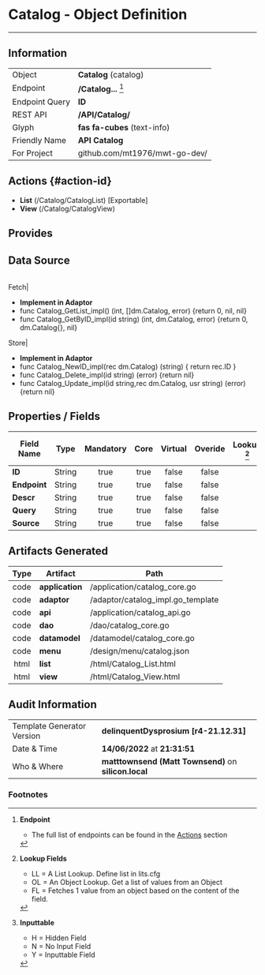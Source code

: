 # **Catalog** - Object Definition
---
##  Information
|   |   |
|---|---|
|Object         |**Catalog** (catalog) |
|Endpoint 	    |**/Catalog...** [^1]|
|Endpoint Query |**ID**|
|REST API|**/API/Catalog/**|
Glyph|**fas fa-cubes** (text-info)
Friendly Name|**API Catalog**|
|For Project    |github.com/mt1976/mwt-go-dev/|

##  Actions {#action-id}
* **List** (/Catalog/CatalogList) [Exportable]
* **View** (/Catalog/CatalogView)











##  Provides







##  Data Source 
|   |   |
|---|---|

Fetch|<ul><li>**Implement in Adaptor**</li><li> func Catalog_GetList_impl() (int, []dm.Catalog, error) {return 0, nil, nil}</li><li>func Catalog_GetByID_impl(id string) (int, dm.Catalog, error) {return 0, dm.Catalog{}, nil}</li></ul>
Store|<ul><li>**Implement in Adaptor**</li><li>func Catalog_NewID_impl(rec dm.Catalog) (string) { return rec.ID } </li><li>func Catalog_Delete_impl(id string) (error) {return nil}</li><li>func Catalog_Update_impl(id string,rec dm.Catalog, usr string) (error) {return nil}</li></ul>

##  Properties / Fields
| Field Name| Type | Mandatory | Core | Virtual | Overide | Lookup [^2]| Lookup Object      | Lookup Field Source         | Lookup Return Value                | Inputable [^3]|DB Column|Default Value| No Change | Callout | Internal |
| -- | --  | :--: | :--: | :--: |:--: |:--: |:--: |-- |-- |:--: |-- | --| :--: | :--: | :--: |
|**ID**|String|true|true|false|false|||||Y|ID||false|false|false|
|**Endpoint**|String|true|true|false|false|||||Y|Endpoint||false|false|false|
|**Descr**|String|true|true|false|false|||||Y|Descr||false|false|false|
|**Query**|String|true|true|false|false|||||Y|Query||false|false|false|
|**Source**|String|true|true|false|false|||||Y|Source||false|false|false|


##  Artifacts Generated
| Type | Artifact | Path|
| :--: | -- | -- |
| code | **application** | /application/catalog_core.go |
| code | **adaptor** | /adaptor/catalog_impl.go_template |
| code | **api** | /application/catalog_api.go |
| code | **dao** | /dao/catalog_core.go |
| code | **datamodel** | /datamodel/catalog_core.go |
| code | **menu** | /design/menu/catalog.json |
| html | **list** | /html/Catalog_List.html |
| html | **view** | /html/Catalog_View.html |


## Audit Information
|   |   |
|---|---|
Template Generator Version   | **delinquentDysprosium [r4-21.12.31]**
Date & Time		     | **14/06/2022** at **21:31:51**
Who & Where		     | **matttownsend (Matt Townsend)** on **silicon.local**

### Footnotes
[^1]: **Endpoint**
    * The full list of endpoints can be found in the [Actions](#action-id) section
[^2]: **Lookup Fields**
    * LL = A List Lookup. Define list in lits.cfg
    * OL = An Object Lookup. Get a list of values from an Object
    * FL = Fetches 1 value from an object based on the content of the field. 
[^3]: **Inputtable**   
    * H = Hidden Field
    * N = No Input Field
    * Y = Inputtable Field